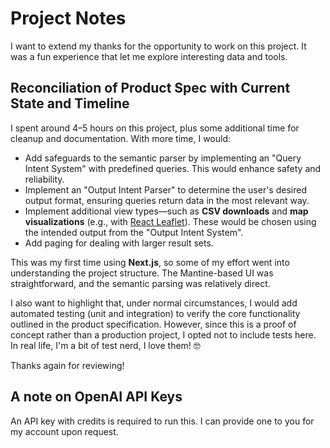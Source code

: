 # Project Notes

I want to extend my thanks for the opportunity to work on this project. It was a fun experience that let me explore interesting data and tools.

## Reconciliation of Product Spec with Current State and Timeline
I spent around 4–5 hours on this project, plus some additional time for cleanup and documentation. With more time, I would:

- Add safeguards to the semantic parser by implementing an "Query Intent System" with predefined queries. This would enhance safety and reliability.  
- Implement an "Output Intent Parser" to determine the user's desired output format, ensuring queries return data in the most relevant way.  
- Implement additional view types—such as **CSV downloads** and **map visualizations** (e.g., with [React Leaflet](https://react-leaflet.js.org/)). These would be chosen using the intended output from the "Output Intent System".
- Add paging for dealing with larger result sets.

This was my first time using **Next.js**, so some of my effort went into understanding the project structure. The Mantine-based UI was straightforward, and the semantic parsing was relatively direct.

I also want to highlight that, under normal circumstances, I would add automated testing (unit and integration) to verify the core functionality outlined in the product specification. However, since this is a proof of concept rather than a production project, I opted not to include tests here. In real life, I'm a bit of test nerd, I love them! 🤓

Thanks again for reviewing!

## A note on OpenAI API Keys
An API key with credits is required to run this. I can provide one to you for my account upon request.